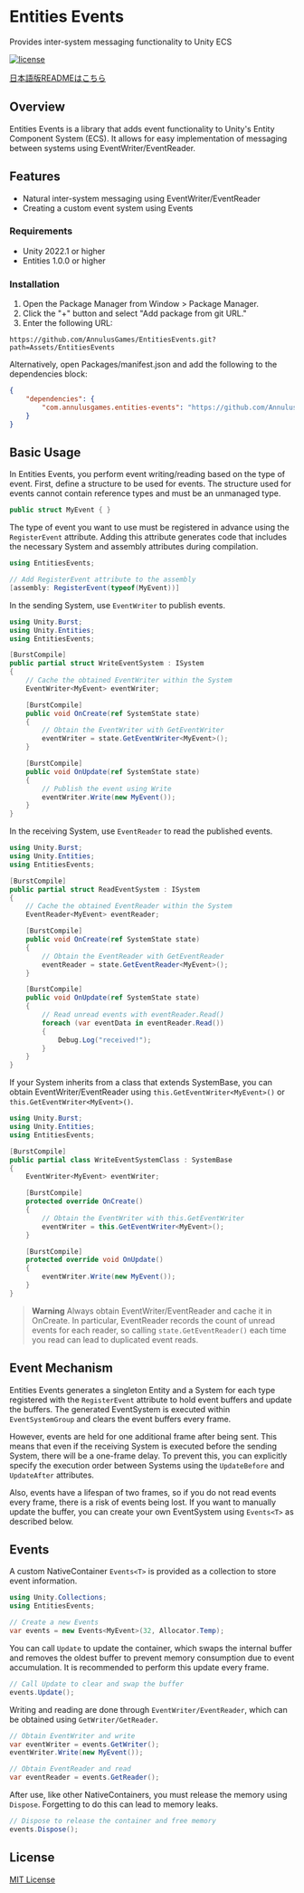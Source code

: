 # Entities Events
Provides inter-system messaging functionality to Unity ECS

[![license](https://img.shields.io/badge/LICENSE-MIT-green.svg)](LICENSE)

[日本語版READMEはこちら](README_JP.md)

## Overview

Entities Events is a library that adds event functionality to Unity's Entity Component System (ECS). It allows for easy implementation of messaging between systems using EventWriter/EventReader.

## Features

* Natural inter-system messaging using EventWriter/EventReader
* Creating a custom event system using Events<T>

### Requirements

* Unity 2022.1 or higher
* Entities 1.0.0 or higher

### Installation

1. Open the Package Manager from Window > Package Manager.
2. Click the "+" button and select "Add package from git URL."
3. Enter the following URL:

```
https://github.com/AnnulusGames/EntitiesEvents.git?path=Assets/EntitiesEvents
```

Alternatively, open Packages/manifest.json and add the following to the dependencies block:

```json
{
    "dependencies": {
        "com.annulusgames.entities-events": "https://github.com/AnnulusGames/EntitiesEvents.git?path=Assets/EntitiesEvents"
    }
}
```

## Basic Usage

In Entities Events, you perform event writing/reading based on the type of event. First, define a structure to be used for events. The structure used for events cannot contain reference types and must be an unmanaged type.

```cs
public struct MyEvent { }
```

The type of event you want to use must be registered in advance using the `RegisterEvent` attribute. Adding this attribute generates code that includes the necessary System and assembly attributes during compilation.

```cs
using EntitiesEvents;

// Add RegisterEvent attribute to the assembly
[assembly: RegisterEvent(typeof(MyEvent))]
```

In the sending System, use `EventWriter` to publish events.

```cs
using Unity.Burst;
using Unity.Entities;
using EntitiesEvents;

[BurstCompile]
public partial struct WriteEventSystem : ISystem
{
    // Cache the obtained EventWriter within the System
    EventWriter<MyEvent> eventWriter;

    [BurstCompile]
    public void OnCreate(ref SystemState state)
    {
        // Obtain the EventWriter with GetEventWriter
        eventWriter = state.GetEventWriter<MyEvent>();
    }

    [BurstCompile]
    public void OnUpdate(ref SystemState state)
    {
        // Publish the event using Write
        eventWriter.Write(new MyEvent());
    }
}
```

In the receiving System, use `EventReader` to read the published events.

```cs
using Unity.Burst;
using Unity.Entities;
using EntitiesEvents;

[BurstCompile]
public partial struct ReadEventSystem : ISystem
{
    // Cache the obtained EventReader within the System
    EventReader<MyEvent> eventReader;

    [BurstCompile]
    public void OnCreate(ref SystemState state)
    {
        // Obtain the EventReader with GetEventReader
        eventReader = state.GetEventReader<MyEvent>();
    }

    [BurstCompile]
    public void OnUpdate(ref SystemState state)
    {
        // Read unread events with eventReader.Read()
        foreach (var eventData in eventReader.Read())
        {
            Debug.Log("received!");
        }
    }
}
```

If your System inherits from a class that extends SystemBase, you can obtain EventWriter/EventReader using `this.GetEventWriter<MyEvent>()` or `this.GetEventWriter<MyEvent>()`.

```cs
using Unity.Burst;
using Unity.Entities;
using EntitiesEvents;

[BurstCompile]
public partial class WriteEventSystemClass : SystemBase
{
    EventWriter<MyEvent> eventWriter;

    [BurstCompile]
    protected override OnCreate()
    {
        // Obtain the EventWriter with this.GetEventWriter
        eventWriter = this.GetEventWriter<MyEvent>();
    }

    [BurstCompile]
    protected override void OnUpdate()
    {
        eventWriter.Write(new MyEvent());
    }
}
```

> **Warning**
> Always obtain EventWriter/EventReader and cache it in OnCreate. In particular, EventReader records the count of unread events for each reader, so calling `state.GetEventReader()` each time you read can lead to duplicated event reads.

## Event Mechanism

Entities Events generates a singleton Entity and a System for each type registered with the `RegisterEvent` attribute to hold event buffers and update the buffers. The generated EventSystem is executed within `EventSystemGroup` and clears the event buffers every frame.

However, events are held for one additional frame after being sent. This means that even if the receiving System is executed before the sending System, there will be a one-frame delay. To prevent this, you can explicitly specify the execution order between Systems using the `UpdateBefore` and `UpdateAfter` attributes.

Also, events have a lifespan of two frames, so if you do not read events every frame, there is a risk of events being lost. If you want to manually update the buffer, you can create your own EventSystem using `Events<T>` as described below.

## Events<T>

A custom NativeContainer `Events<T>` is provided as a collection to store event information.

```cs
using Unity.Collections;
using EntitiesEvents;

// Create a new Events
var events = new Events<MyEvent>(32, Allocator.Temp);
```

You can call `Update` to update the container, which swaps the internal buffer and removes the oldest buffer to prevent memory consumption due to event accumulation. It is recommended to perform this update every frame.

```cs
// Call Update to clear and swap the buffer
events.Update();
```

Writing and reading are done through `EventWriter/EventReader`, which can be obtained using `GetWriter/GetReader`.

```cs
// Obtain EventWriter and write
var eventWriter = events.GetWriter();
eventWriter.Write(new MyEvent());

// Obtain EventReader and read
var eventReader = events.GetReader();
```

After use, like other NativeContainers, you must release the memory using `Dispose`. Forgetting to do this can lead to memory leaks.

```cs
// Dispose to release the container and free memory
events.Dispose();
```

## License

[MIT License](LICENSE)